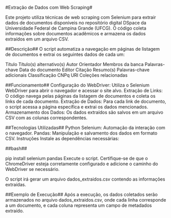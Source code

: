 #Extração de Dados com Web Scraping#

Este projeto utiliza técnicas de web scraping com Selenium para extrair dados de documentos disponíveis no repositório digital DSpace da Universidade Federal de Campina Grande (UFCG). O código coleta informações sobre documentos acadêmicos e armazena os dados extraídos em um arquivo CSV.

##Descrição##
O script automatiza a navegação em páginas de listagem de documentos e extrai os seguintes dados de cada um:

Título
Título(s) alternativo(s)
Autor
Orientador
Membros da banca
Palavras-chave
Data do documento
Editor
Citação
Resumo(s)
Palavras-chave adicionais
Classificação CNPq
URI
Coleções relacionadas

##Funcionamento##
Configuração do WebDriver: Utiliza o Selenium WebDriver para abrir o navegador e acessar o site alvo.
Extração de Links: O código navega pelas páginas da listagem de documentos e coleta os links de cada documento.
Extração de Dados: Para cada link de documento, o script acessa a página específica e extrai os dados mencionados.
Armazenamento dos Dados: Os dados extraídos são salvos em um arquivo CSV com as colunas correspondentes.

##Tecnologias Utilizadas##
Python
Selenium: Automação da interação com o navegador.
Pandas: Manipulação e salvamento dos dados em formato CSV.
Instruções
Instale as dependências necessárias:

##bash##

pip install selenium pandas
Execute o script. Certifique-se de que o ChromeDriver esteja corretamente configurado e adicione o caminho do WebDriver se necessário.

O script irá gerar um arquivo dados_extraidos.csv contendo as informações extraídas.

##Exemplo de Execução##
Após a execução, os dados coletados serão armazenados no arquivo dados_extraidos.csv, onde cada linha corresponde a um documento, e cada coluna representa um campo de metadados extraído.
